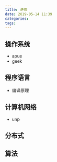```yaml
---
title: 进修
date: 2019-05-14 11:39
categories: 
tags: 
---
```


## 操作系统
* apue
* geek

## 程序语言
* 编译原理

## 计算机网络
* unp

## 分布式

## 算法
